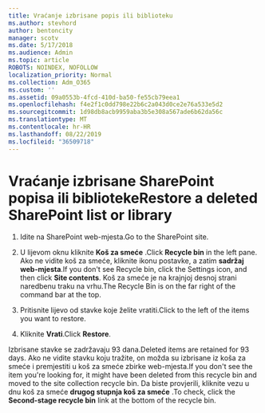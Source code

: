 ```yaml
---
title: Vraćanje izbrisane popis ili biblioteku
ms.author: stevhord
author: bentoncity
manager: scotv
ms.date: 5/17/2018
ms.audience: Admin
ms.topic: article
ROBOTS: NOINDEX, NOFOLLOW
localization_priority: Normal
ms.collection: Adm_O365
ms.custom: ''
ms.assetid: 09a0553b-4fcd-410d-ba50-fe55cb79eea1
ms.openlocfilehash: f4e2f1c0dd798e22b6c2a043d0ce2e76a533e5d2
ms.sourcegitcommit: 1d98db8acb9959aba3b5e308a567ade6b62da56c
ms.translationtype: MT
ms.contentlocale: hr-HR
ms.lasthandoff: 08/22/2019
ms.locfileid: "36509718"
---
```

# <a name="restore-a-deleted-sharepoint-list-or-library"></a><span data-ttu-id="70121-102">Vraćanje izbrisane SharePoint popisa ili biblioteke</span><span class="sxs-lookup"><span data-stu-id="70121-102">Restore a deleted SharePoint list or library</span></span>

1. <span data-ttu-id="70121-103">Idite na SharePoint web-mjesta.</span><span class="sxs-lookup"><span data-stu-id="70121-103">Go to the SharePoint site.</span></span>
    
2. <span data-ttu-id="70121-104">U lijevom oknu kliknite **Koš za smeće** .</span><span class="sxs-lookup"><span data-stu-id="70121-104">Click **Recycle bin** in the left pane.</span></span> <span data-ttu-id="70121-105">Ako ne vidite koš za smeće, kliknite ikonu postavke, a zatim **sadržaj web-mjesta**.</span><span class="sxs-lookup"><span data-stu-id="70121-105">If you don't see Recycle bin, click the Settings icon, and then click **Site contents**.</span></span> <span data-ttu-id="70121-106">Koš za smeće je na krajnjoj desnoj strani naredbenu traku na vrhu.</span><span class="sxs-lookup"><span data-stu-id="70121-106">The Recycle Bin is on the far right of the command bar at the top.</span></span>
    
3. <span data-ttu-id="70121-107">Pritisnite lijevo od stavke koje želite vratiti.</span><span class="sxs-lookup"><span data-stu-id="70121-107">Click to the left of the items you want to restore.</span></span>
    
4. <span data-ttu-id="70121-108">Kliknite **Vrati**.</span><span class="sxs-lookup"><span data-stu-id="70121-108">Click **Restore**.</span></span>
    
<span data-ttu-id="70121-109">Izbrisane stavke se zadržavaju 93 dana.</span><span class="sxs-lookup"><span data-stu-id="70121-109">Deleted items are retained for 93 days.</span></span> <span data-ttu-id="70121-110">Ako ne vidite stavku koju tražite, on možda su izbrisane iz koša za smeće i premjestiti u koš za smeće zbirke web-mjesta.</span><span class="sxs-lookup"><span data-stu-id="70121-110">If you don't see the item you're looking for, it might have been deleted from this recycle bin and moved to the site collection recycle bin.</span></span> <span data-ttu-id="70121-111">Da biste provjerili, kliknite vezu u dnu koš za smeće **drugog stupnja koš za smeće** .</span><span class="sxs-lookup"><span data-stu-id="70121-111">To check, click the **Second-stage recycle bin** link at the bottom of the recycle bin.</span></span> 
  

